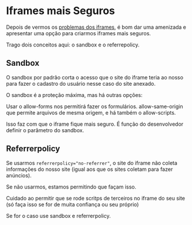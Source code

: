 # Iframes mais Seguros

Depois de vermos os [problemas dos iframes](https://github.com/andersonr-o/HTML5-CSS3/tree/Inconvenientes-dos-iframes), é bom dar uma amenizada  e apresentar uma opção para criarmos iframes mais seguros.

Trago dois conceitos aqui: o sandbox e o referrepolicy.

## Sandbox

O sandbox por padrão corta o acesso que o site do iframe teria ao nosso para fazer o cadastro do usuário nesse caso do site anexado.

O sandbox é a proteção máxima, mas há outras opções:

Usar o allow-forms nos permitirá fazer os formulários. allow-same-origin que permite arquivos de mesma origem, e há também o allow-scripts.

Isso faz com que o iframe fique mais seguro. É função do desenvolvedor definir o parâmetro do sandbox.

## Referrerpolicy

Se usarmos ``referrerpolicy="no-referrer"``, o site do iframe não coleta informações do nosso site (igual aos que os sites coletam para fazer anúncios).

Se não usarmos, estamos permitindo que façam isso.

Cuidado ao permitir que se rode scritps de terceiros no iframe do seu site (só faça isso se for de muita confiança ou seu próprio)

Se for o caso use sandbox e referrerpolicy.
